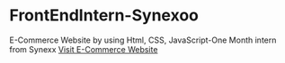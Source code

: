 # FrontEndIntern-Synexoo
E-Commerce Website by using Html, CSS, JavaScript-One Month intern from Synexx
<a href="https://sharu411.github.io/FrontEndIntern-Synexoo/home.html">Visit E-Commerce Website</a>
